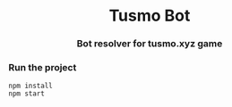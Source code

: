 <h1 align="center">
  <br>
  Tusmo Bot
  <br>
</h1>

<h3 align="center">Bot resolver for tusmo.xyz game</h3>

### Run the project
```shell
npm install
npm start
```